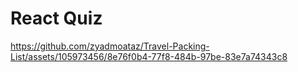 # React Quiz


https://github.com/zyadmoataz/Travel-Packing-List/assets/105973456/8e76f0b4-77f8-484b-97be-83e7a74343c8
